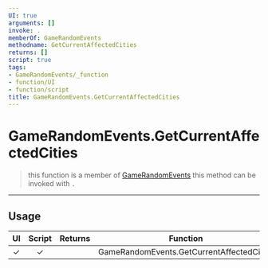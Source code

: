 ```yaml
---
UI: true
arguments: []
invoke: .
memberOf: GameRandomEvents
methodname: GetCurrentAffectedCities
returns: []
script: true
tags:
- GameRandomEvents/_function
- function/UI
- function/script
title: GameRandomEvents.GetCurrentAffectedCities
---
```

# GameRandomEvents.GetCurrentAffectedCities
> this function is a member of [GameRandomEvents](civ-6/lua/GameRandomEvents.md)
> this method can be invoked with `.`
-----
## Usage
|  UI | Script | Returns | Function | Arguments |
|:---:|:------:|-------:|:--------:|:---------|
|✓|✓||GameRandomEvents.GetCurrentAffectedCities||
